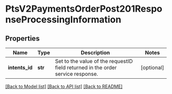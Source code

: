 # PtsV2PaymentsOrderPost201ResponseProcessingInformation

## Properties
Name | Type | Description | Notes
------------ | ------------- | ------------- | -------------
**intents_id** | **str** | Set to the value of the requestID field returned in the order service response. | [optional] 

[[Back to Model list]](../README.md#documentation-for-models) [[Back to API list]](../README.md#documentation-for-api-endpoints) [[Back to README]](../README.md)


